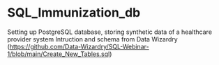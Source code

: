 # SQL_Immunization_db
Setting up PostgreSQL database, storing synthetic data of a healthcare provider system
Intruction and schema from Data Wizardry (https://github.com/Data-Wizardry/SQL-Webinar-1/blob/main/Create_New_Tables.sql)
